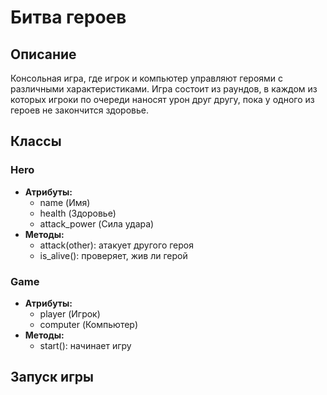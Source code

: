 # Битва героев

## Описание
Консольная игра, где игрок и компьютер управляют героями с различными характеристиками. Игра состоит из раундов, в каждом из которых игроки по очереди наносят урон друг другу, пока у одного из героев не закончится здоровье.

## Классы
### Hero
- **Атрибуты:**
  - name (Имя)
  - health (Здоровье)
  - attack_power (Сила удара)
- **Методы:**
  - attack(other): атакует другого героя
  - is_alive(): проверяет, жив ли герой

### Game
- **Атрибуты:**
  - player (Игрок)
  - computer (Компьютер)
- **Методы:**
  - start(): начинает игру

## Запуск игры
